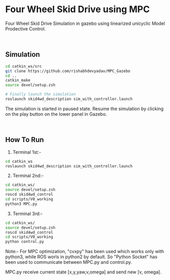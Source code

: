# Four Wheel Skid Drive using MPC

Four Wheel Skid Drive Simulation in gazebo using linearized unicyclic Model Prodective Control.

<!-- <center><img src="images/render1.png" alt="Rendered Image" style="zoom: 40%;" /></center> -->

</br>

## Simulation

```bash
cd catkin_ws/src
git clone https://github.com/rishabhdevyadav/MPC_Gazebo
cd ..
catkin_make
source devel/setup.zsh

# Finally launch the simulation
roslaunch skid4wd_description sim_with_controller.launch
```
The simulation is started in paused state. Resume the simulation by clicking on the play button on the lower panel in Gazebo. 

</br>



## How To Run

1. Terminal 1st:-
```bash
cd catkin_ws
roslaunch skid4wd_description sim_with_controller.launch
```
2. Terminal 2nd:-
```bash
cd catkin_ws/
source devel/setup.zsh
roscd skid4wd_control
cd scripts/V0_working
python3 MPC.py
```
3. Terminal 3rd:-
```bash
cd catkin_ws/
source devel/setup.zsh
roscd skid4wd_control
cd scripts/V0_working
python control.py
```

Note:-
For MPC optimization, "cvxpy" has been used which works only with python3, while ROS worls in python2 by default. So "Python Socket" has been used to communicate between MPC.py and control.py.

MPC.py receive current state [x,y,yaw,v,omega] and send new [v, omega].
